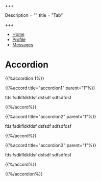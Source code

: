 +++

Description = ""
title = "Tab"

+++

<div> 
 <ul class="nav nav-tabs">
  <li role="presentation" class="active"><a href="#">Home</a></li>
  <li role="presentation"><a href="#">Profile</a></li>
  <li role="presentation"><a href="#">Messages</a></li>
</ul>
</div>



# Accordion

{{%accordion 1%}}



{{%accord title="accordion1" parent="1"%}}
 
 fdslfsdkfldkfdsf
 dsfsdf
 sdfsdfdsf

{{%/accord%}}

{{%accord title="accordion2" parent="1"%}}
 
 fdslfsdkfldkfdsf
 dsfsdf
 sdfsdfdsf

{{%/accord%}}

{{%accord title="accordion3" parent="1"%}}
 
 fdslfsdkfldkfdsf
 dsfsdf
 sdfsdfdsf

{{%/accord%}}

{{%/accordion%}}

 